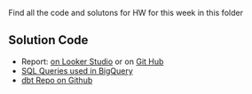 Find all the code and solutons for HW for this week in this folder
## Solution Code
* Report: [on Looker Studio](https://lookerstudio.google.com/s/tOiJl_aoyp0) or on [Git Hub](Week4_hw_report.pdf)
* [SQL Queries used in BigQuery](BQ_sql_queries.sql)
* [dbt Repo on Github](https://github.com/sanyassyed/ny_taxi_rides_zoomcamp) 
